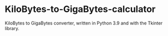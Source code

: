# KiloBytes-to-GigaBytes-calculator
KiloBytes to GigaBytes converter, written in Python 3.9 and with the Tkinter library.
